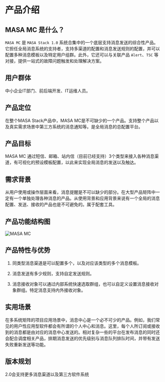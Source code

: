 # 产品介绍

## MASA MC 是什么？

`MASA MC` 是 `MASA Stack 1.0` 系统合集中的一个底层支持消息发送的综合性产品。它担任全局消息系统的支持者，支持多渠道的配置和消息发送规则的配置，并可以配置多种消息模板以及特定用户组群。此外，它还可以与关联产品 `Alert`、`TSC` 等对接，提供一站式的故障问题触发和处理解决方案。

## 用户群体

中小企业IT部门、前后端开发、IT运维人员。

## 产品定位

在整个MASA Stack产品中，MASA MC是不可缺少的一个产品。支持整个产品以及真实需求场景中第三方系统的消息通知等。是全局消息的总配置平台。

## 产品目标

MASA MC 通过短信、邮箱、站内信（目前已经支持）3个类型来接入各种消息渠道，有可视化的预设模板配置，以此来实现全局消息的发送以及触达。

## 需求背景

从用户使用或操作层面来看，消息提醒是不可以缺少的部分。在大型产品矩阵中一定有一个单独处理各种消息的产品。从使用背景和应用背景来说有一个全局的消息配置、发送、接收的产品也是不可避免的。属于配套工具。

## 产品功能结构图

![MASA MC](https://cdn.masastack.com/stack/doc/mc/product-mix.png)

## 产品特性与优势

1. 同类型消息渠道是可以配置多个，以及对应该类型的多个消息模板。

2. 消息发送有多少规则，支持自定发送规则。

3. 消息接收对象可以通过内部系统快速选取群组，也可以自定义设置消息接收对象群组。特定消息支持内外接收对象。

## 实用场景

在多系统矩阵的项目应用场景中，消息中心是一个必不可少的产品。例如，我们常见的用户性应用型软件都会有所谓的个人中心和消息。这里，每个人所订阅或接收到的消息都是由对应的消息中心发送的。相对复杂一些的平台在发布消息的同时还会配合调度相关产品，排期消息发送的优先级别与消息队列排队时间，并带有发送失败重新发送等功能。

## 版本规划

2.0会支持更多消息渠道以及第三方软件系统

